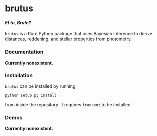 # brutus
#### _**Et tu, Brute?**_

`brutus` is a Pure Python package that uses Bayesian inference
to derive distances, reddening, and stellar properties from photometry.

### Documentation
**Currently nonexistent.**

### Installation
`brutus` can be installed by running
```
python setup.py install
```
from inside the repository. It requires `frankenz` to be installed.

### Demos
**Currently nonexistent.**
